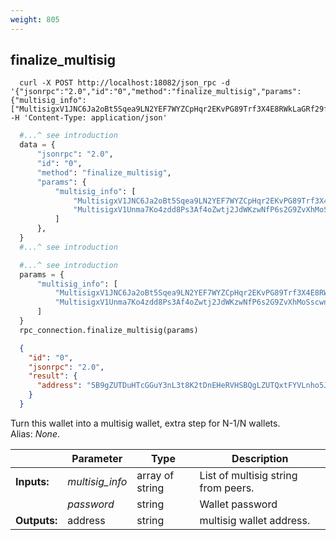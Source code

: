 ```yaml
---
weight: 805
---
```


## **finalize_multisig**

```shell
  curl -X POST http://localhost:18082/json_rpc -d '{"jsonrpc":"2.0","id":"0","method":"finalize_multisig","params":{"multisig_info":["MultisigxV1JNC6Ja2oBt5Sqea9LN2YEF7WYZCpHqr2EKvPG89Trf3X4E8RWkLaGRf29fJ3stU471MELKxwufNYeigP7LoE4tn2McPr4SbL9q15xNvZT5uwC9YRr7UwjXqSZHmTWN9PBuZEKVAQ4HPPyQciSCdNjgwsuFRBzrskMdMUwNMgKst1debYfm37i6PSzDoS2tk4kYTYj83kkAdR7kdshet1axQPd6HQ","MultisigxV1Unma7Ko4zdd8Ps3Af4oZwtj2JdWKzwNfP6s2G9ZvXhMoSscwn5g7PyCfcBc1V4ffRHY3Kxqq6VocSCUTncpVeUskMcPr4SbL9q15xNvZT5uwC9YRr7UwjXqSZHmTWN9PBuZE1LTpWxLoC3vPMSrqVVcjnmL9LYfdCZz3fECjNZbCEDq3PHDiUuY5jurQTcNoGhDTio5WM9xaAdim9YByiS5KyqF4"]}}' -H 'Content-Type: application/json'
```
```python
  #...^ see introduction
  data = {
      "jsonrpc": "2.0",
      "id": "0",
      "method": "finalize_multisig",
      "params": {
          "multisig_info": [
              "MultisigxV1JNC6Ja2oBt5Sqea9LN2YEF7WYZCpHqr2EKvPG89Trf3X4E8RWkLaGRf29fJ3stU471MELKxwufNYeigP7LoE4tn2McPr4SbL9q15xNvZT5uwC9YRr7UwjXqSZHmTWN9PBuZEKVAQ4HPPyQciSCdNjgwsuFRBzrskMdMUwNMgKst1debYfm37i6PSzDoS2tk4kYTYj83kkAdR7kdshet1axQPd6HQ",
              "MultisigxV1Unma7Ko4zdd8Ps3Af4oZwtj2JdWKzwNfP6s2G9ZvXhMoSscwn5g7PyCfcBc1V4ffRHY3Kxqq6VocSCUTncpVeUskMcPr4SbL9q15xNvZT5uwC9YRr7UwjXqSZHmTWN9PBuZE1LTpWxLoC3vPMSrqVVcjnmL9LYfdCZz3fECjNZbCEDq3PHDiUuY5jurQTcNoGhDTio5WM9xaAdim9YByiS5KyqF4",
          ]
      },
  }
  #...^ see introduction
```
```py
  #...^ see introduction
  params = {
      "multisig_info": [
          "MultisigxV1JNC6Ja2oBt5Sqea9LN2YEF7WYZCpHqr2EKvPG89Trf3X4E8RWkLaGRf29fJ3stU471MELKxwufNYeigP7LoE4tn2McPr4SbL9q15xNvZT5uwC9YRr7UwjXqSZHmTWN9PBuZEKVAQ4HPPyQciSCdNjgwsuFRBzrskMdMUwNMgKst1debYfm37i6PSzDoS2tk4kYTYj83kkAdR7kdshet1axQPd6HQ",
          "MultisigxV1Unma7Ko4zdd8Ps3Af4oZwtj2JdWKzwNfP6s2G9ZvXhMoSscwn5g7PyCfcBc1V4ffRHY3Kxqq6VocSCUTncpVeUskMcPr4SbL9q15xNvZT5uwC9YRr7UwjXqSZHmTWN9PBuZE1LTpWxLoC3vPMSrqVVcjnmL9LYfdCZz3fECjNZbCEDq3PHDiUuY5jurQTcNoGhDTio5WM9xaAdim9YByiS5KyqF4",
      ]
  }
  rpc_connection.finalize_multisig(params)
```
```json
  {
    "id": "0",
    "jsonrpc": "2.0",
    "result": {
      "address": "5B9gZUTDuHTcGGuY3nL3t8K2tDnEHeRVHSBQgLZUTQxtFYVLnho5JJjWJyFp5YZgZRQ44RiviJi1sPHgLVMbckRsDqDx1gV"
    }
  }
```
Turn this wallet into a multisig wallet, extra step for N-1/N wallets.  
Alias: *None*.  

|             | Parameter       | Type            | Description
| ---         | ---             | ---             | ---
|**Inputs:**  | *multisig_info* | array of string | List of multisig string from peers.
|             | *password*      | string          | Wallet password 
|**Outputs:** | address         | string          | multisig wallet address.